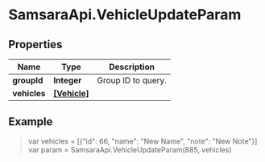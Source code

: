 # SamsaraApi.VehicleUpdateParam

## Properties
Name | Type | Description
------------ | ------------- | -------------
**groupId** | **Integer** | Group ID to query.
**vehicles** | [**[Vehicle]**](Vehicle.md) |

## Example
> var vehicles = [{"id": 66, "name": "New Name", "note": "New Note"}]
> var param = SamsaraApi.VehicleUpdateParam(885, vehicles)
